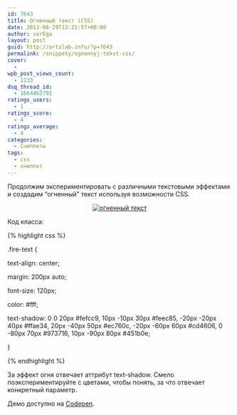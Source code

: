 ```yaml
---
id: 7643
title: Огненный текст (CSS)
date: 2013-08-29T12:21:57+00:00
author: serEga
layout: post
guid: http://artslab.info/?p=7643
permalink: /snippety/ognennyj-tekst-css/
cover:
  -
wpb_post_views_count:
  - 1133
dsq_thread_id:
  - 1664463792
ratings_users:
  - 1
ratings_score:
  - 4
ratings_average:
  - 4
categories:
  - Сниппеты
tags:
  - css
  - сниппет
---
```

Продолжим экспериментировать с различными текстовыми эффектами и создадим &#8220;огненный&#8221; текст используя возможности CSS.

<center>
  <a href="http://googledrive.com/host/0B9lHVSSSdxdxd0hjdUdmRzY3Tjg/ognenii_tekst.png"><img src="http://googledrive.com/host/0B9lHVSSSdxdxd0hjdUdmRzY3Tjg/ognenii_tekst-300x173.png" alt="огненный текст" class="aligncenter size-medium wp-image-7644" srcset="http://googledrive.com/host/0B9lHVSSSdxdxd0hjdUdmRzY3Tjg/ognenii_tekst-300x173.png 300w, http://googledrive.com/host/0B9lHVSSSdxdxd0hjdUdmRzY3Tjg/ognenii_tekst.png 780w" sizes="(max-width: 300px) 100vw, 300px" /></a>
</center>



<!--more-->

Код класса:

{% highlight css %}

.fire-text {

text-align: center;

margin: 200px auto;

font-size: 120px;

color: #fff;

text-shadow: 0 0 20px #fefcc9, 10px -10px 30px #feec85, -20px -20px 40px #ffae34, 20px -40px 50px #ec760c, -20px -60px 60px #cd4606, 0 -80px 70px #973716, 10px -90px 80px #451b0e;

}

{% endhighlight %}

За эффект огня отвечает аттрибут text-shadow. Смело поэкспериментируйте с цветами, чтобы понять, за что отвечает конкретный параметр.

Демо доступно на <a href="http://codepen.io/4gray/pen/pcgde" target="_blank">Codepen</a>.